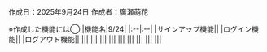 作成日：2025年9月24日
作成者：廣瀬萌花

※作成した機能には◯
|機能名|9/24|
|:--|:--|
|サインアップ機能||
|ログイン機能||
|ログアウト機能||
|||
|||
|||
|||
|||
|||
|||
|||
|||

